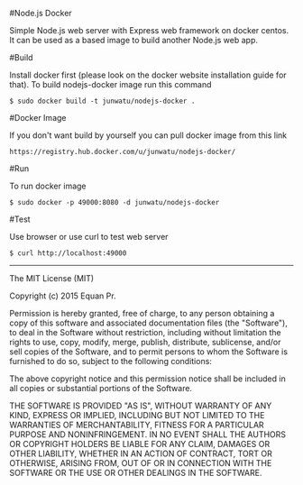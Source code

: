 #Node.js Docker

Simple Node.js web server with Express web framework on docker centos. It can be used as a based image to build another Node.js web app.

#Build

Install docker first (please look on the docker website installation guide for that). To build nodejs-docker image run this command


    $ sudo docker build -t junwatu/nodejs-docker . 
     
     
#Docker Image

If you don't want build by yourself you can pull docker image from this link
 
    https://registry.hub.docker.com/u/junwatu/nodejs-docker/

#Run

To run docker image


    $ sudo docker -p 49000:8080 -d junwatu/nodejs-docker
    

#Test

Use browser or use curl to test web server

    $ curl http://localhost:49000
    
    

---

The MIT License (MIT)

Copyright (c) 2015 Equan Pr.

Permission is hereby granted, free of charge, to any person obtaining a copy
of this software and associated documentation files (the "Software"), to deal
in the Software without restriction, including without limitation the rights
to use, copy, modify, merge, publish, distribute, sublicense, and/or sell
copies of the Software, and to permit persons to whom the Software is
furnished to do so, subject to the following conditions:

The above copyright notice and this permission notice shall be included in
all copies or substantial portions of the Software.

THE SOFTWARE IS PROVIDED "AS IS", WITHOUT WARRANTY OF ANY KIND, EXPRESS OR
IMPLIED, INCLUDING BUT NOT LIMITED TO THE WARRANTIES OF MERCHANTABILITY,
FITNESS FOR A PARTICULAR PURPOSE AND NONINFRINGEMENT. IN NO EVENT SHALL THE
AUTHORS OR COPYRIGHT HOLDERS BE LIABLE FOR ANY CLAIM, DAMAGES OR OTHER
LIABILITY, WHETHER IN AN ACTION OF CONTRACT, TORT OR OTHERWISE, ARISING FROM,
OUT OF OR IN CONNECTION WITH THE SOFTWARE OR THE USE OR OTHER DEALINGS IN
THE SOFTWARE.
